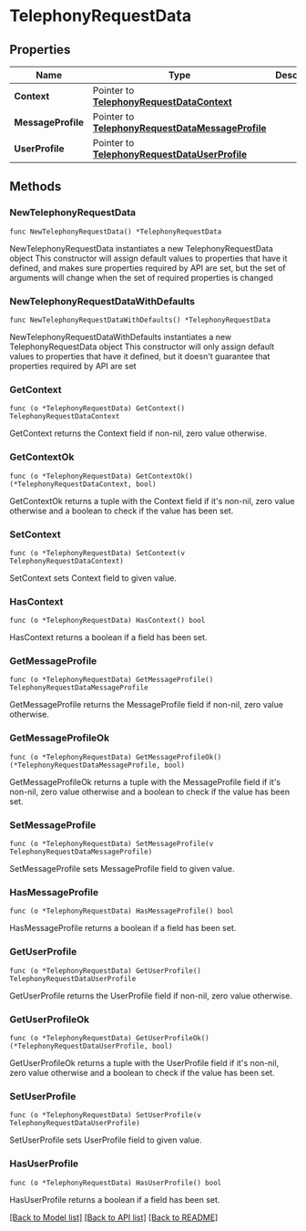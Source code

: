 # TelephonyRequestData

## Properties

Name | Type | Description | Notes
------------ | ------------- | ------------- | -------------
**Context** | Pointer to [**TelephonyRequestDataContext**](TelephonyRequestDataContext.md) |  | [optional] 
**MessageProfile** | Pointer to [**TelephonyRequestDataMessageProfile**](TelephonyRequestDataMessageProfile.md) |  | [optional] 
**UserProfile** | Pointer to [**TelephonyRequestDataUserProfile**](TelephonyRequestDataUserProfile.md) |  | [optional] 

## Methods

### NewTelephonyRequestData

`func NewTelephonyRequestData() *TelephonyRequestData`

NewTelephonyRequestData instantiates a new TelephonyRequestData object
This constructor will assign default values to properties that have it defined,
and makes sure properties required by API are set, but the set of arguments
will change when the set of required properties is changed

### NewTelephonyRequestDataWithDefaults

`func NewTelephonyRequestDataWithDefaults() *TelephonyRequestData`

NewTelephonyRequestDataWithDefaults instantiates a new TelephonyRequestData object
This constructor will only assign default values to properties that have it defined,
but it doesn't guarantee that properties required by API are set

### GetContext

`func (o *TelephonyRequestData) GetContext() TelephonyRequestDataContext`

GetContext returns the Context field if non-nil, zero value otherwise.

### GetContextOk

`func (o *TelephonyRequestData) GetContextOk() (*TelephonyRequestDataContext, bool)`

GetContextOk returns a tuple with the Context field if it's non-nil, zero value otherwise
and a boolean to check if the value has been set.

### SetContext

`func (o *TelephonyRequestData) SetContext(v TelephonyRequestDataContext)`

SetContext sets Context field to given value.

### HasContext

`func (o *TelephonyRequestData) HasContext() bool`

HasContext returns a boolean if a field has been set.

### GetMessageProfile

`func (o *TelephonyRequestData) GetMessageProfile() TelephonyRequestDataMessageProfile`

GetMessageProfile returns the MessageProfile field if non-nil, zero value otherwise.

### GetMessageProfileOk

`func (o *TelephonyRequestData) GetMessageProfileOk() (*TelephonyRequestDataMessageProfile, bool)`

GetMessageProfileOk returns a tuple with the MessageProfile field if it's non-nil, zero value otherwise
and a boolean to check if the value has been set.

### SetMessageProfile

`func (o *TelephonyRequestData) SetMessageProfile(v TelephonyRequestDataMessageProfile)`

SetMessageProfile sets MessageProfile field to given value.

### HasMessageProfile

`func (o *TelephonyRequestData) HasMessageProfile() bool`

HasMessageProfile returns a boolean if a field has been set.

### GetUserProfile

`func (o *TelephonyRequestData) GetUserProfile() TelephonyRequestDataUserProfile`

GetUserProfile returns the UserProfile field if non-nil, zero value otherwise.

### GetUserProfileOk

`func (o *TelephonyRequestData) GetUserProfileOk() (*TelephonyRequestDataUserProfile, bool)`

GetUserProfileOk returns a tuple with the UserProfile field if it's non-nil, zero value otherwise
and a boolean to check if the value has been set.

### SetUserProfile

`func (o *TelephonyRequestData) SetUserProfile(v TelephonyRequestDataUserProfile)`

SetUserProfile sets UserProfile field to given value.

### HasUserProfile

`func (o *TelephonyRequestData) HasUserProfile() bool`

HasUserProfile returns a boolean if a field has been set.


[[Back to Model list]](../README.md#documentation-for-models) [[Back to API list]](../README.md#documentation-for-api-endpoints) [[Back to README]](../README.md)



